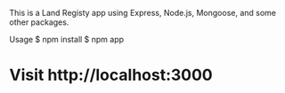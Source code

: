This is a Land Registy app using Express, Node.js, Mongoose, and some other packages.


Usage
$ npm install
$ npm app

# Visit http://localhost:3000
